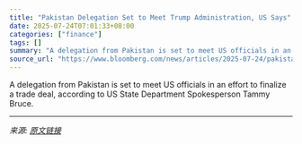 ```yaml
---
title: "Pakistan Delegation Set to Meet Trump Administration, US Says"
date: 2025-07-24T07:01:33+08:00
categories: ["finance"]
tags: []
summary: "A delegation from Pakistan is set to meet US officials in an effort to finalize a trade deal, according to US State Department Spokesperson Tammy Bruce."
source_url: "https://www.bloomberg.com/news/articles/2025-07-24/pakistan-delegation-set-to-meet-trump-administration-us-says"
---
```


A delegation from Pakistan is set to meet US officials in an effort to finalize a trade deal, according to US State Department Spokesperson Tammy Bruce.

---

*来源: [原文链接](https://www.bloomberg.com/news/articles/2025-07-24/pakistan-delegation-set-to-meet-trump-administration-us-says)*
